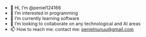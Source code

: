 - 👋 Hi, I’m @peniel124166
- 👀 I’m interested in programming 
- 🌱 I’m currently learning software 
- 💞️ I’m looking to collaborate on any technological and AI areas
- 📫 How to reach me: contact me: penielnunuu@gmail.com

<!---
peniel124166/peniel124166 is a ✨ special ✨ repository because its `README.md` (this file) appears on your GitHub profile.
You can click the Preview link to take a look at your changes.
--->
